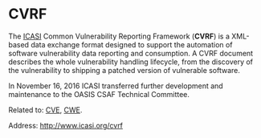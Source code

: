 # CVRF

The [ICASI](../Organizations/ICASI.md "ICASI") Common Vulnerability Reporting Framework (**CVRF**) is a XML-based data exchange format designed to support the automation of software vulnerability data reporting and consumption. A CVRF document describes the whole vulnerability handling lifecycle, from the discovery of the vulnerability to shipping a patched version of vulnerable software.

In November 16, 2016 ICASI transferred further development and maintenance to the OASIS CSAF Technical Committee.

Related to:
[CVE](../Enumerations/CVE.md "CVE"),
[CWE](../Enumerations/CWE.md "CWE").

Address: http://www.icasi.org/cvrf
